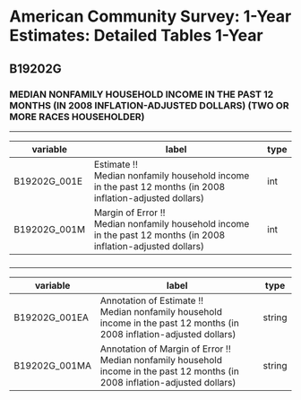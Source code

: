 # American Community Survey: 1-Year Estimates: Detailed Tables 1-Year

## B19202G

### MEDIAN NONFAMILY HOUSEHOLD INCOME IN THE PAST 12 MONTHS (IN 2008 INFLATION-ADJUSTED DOLLARS) (TWO OR MORE RACES HOUSEHOLDER)

___

| variable | label | type |
| ----- | ----- | ----- |
| B19202G_001E | Estimate !!<br>Median nonfamily household income in the past 12 months (in 2008 inflation-adjusted dollars) | int |
| B19202G_001M | Margin of Error !!<br>Median nonfamily household income in the past 12 months (in 2008 inflation-adjusted dollars) | int |
### 

___

| variable | label | type |
| ----- | ----- | ----- |
| B19202G_001EA | Annotation of Estimate !!<br>Median nonfamily household income in the past 12 months (in 2008 inflation-adjusted dollars) | string |
| B19202G_001MA | Annotation of Margin of Error !!<br>Median nonfamily household income in the past 12 months (in 2008 inflation-adjusted dollars) | string |

